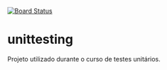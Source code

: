 [![Board Status](https://paulohenriquesi.visualstudio.com/f3e54d17-52c1-4472-9bc2-5d4961fa90de/bd3ea134-54d7-4f3f-acff-a71c3bf4b01d/_apis/work/boardbadge/4e88b7e2-5490-4787-a076-4833161d70be)](https://paulohenriquesi.visualstudio.com/f3e54d17-52c1-4472-9bc2-5d4961fa90de/_boards/board/t/bd3ea134-54d7-4f3f-acff-a71c3bf4b01d/Microsoft.RequirementCategory)
# unittesting
Projeto utilizado durante o curso de testes unitários.
